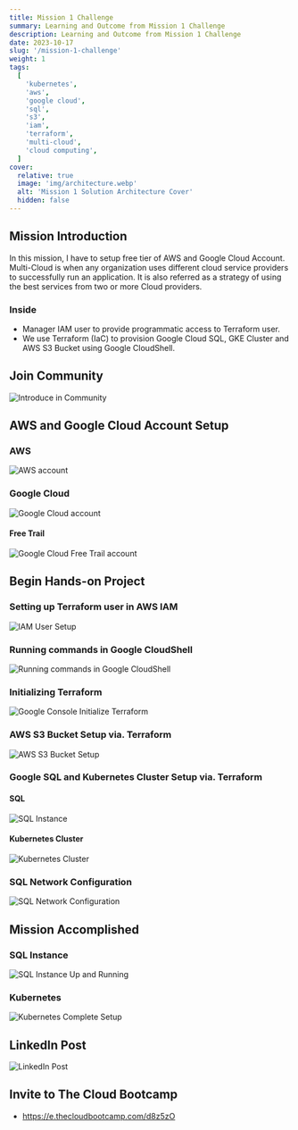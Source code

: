 ```yaml
---
title: Mission 1 Challenge
summary: Learning and Outcome from Mission 1 Challenge
description: Learning and Outcome from Mission 1 Challenge
date: 2023-10-17
slug: '/mission-1-challenge'
weight: 1
tags:
  [
    'kubernetes',
    'aws',
    'google cloud',
    'sql',
    's3',
    'iam',
    'terraform',
    'multi-cloud',
    'cloud computing',
  ]
cover:
  relative: true
  image: 'img/architecture.webp'
  alt: 'Mission 1 Solution Architecture Cover'
  hidden: false
---
```


## Mission Introduction

In this mission, I have to setup free tier of AWS and Google Cloud Account. Multi-Cloud is when any organization uses different cloud service providers to successfully run an application. It is also referred as a strategy of using the best services from two or more Cloud providers.

### Inside

- Manager IAM user to provide programmatic access to Terraform user.
- We use Terraform (IaC) to provision Google Cloud SQL, GKE Cluster and AWS S3 Bucket using Google CloudShell.

## Join Community

![Introduce in Community](img/introduce.webp)

## AWS and Google Cloud Account Setup

### AWS

![AWS account](img/aws-account.webp)

### Google Cloud

![Google Cloud account](img/google-cloud-account.webp)

#### Free Trail

![Google Cloud Free Trail account](img/google-cloud-account-console.webp)

## Begin Hands-on Project

### Setting up Terraform user in AWS IAM

![IAM User Setup](img/iam-user.webp)

### Running commands in Google CloudShell

![Running commands in Google CloudShell](img/google-cloudshell.webp)

### Initializing Terraform

![Google Console Initialize Terraform](img/terraform-init.webp)

### AWS S3 Bucket Setup via. Terraform

![AWS S3 Bucket Setup](img/s3-bucket.webp)

### Google SQL and Kubernetes Cluster Setup via. Terraform

#### SQL

![SQL Instance](img/sql-instance.webp)

#### Kubernetes Cluster

![Kubernetes Cluster](img/kubernetes-cluster.webp)

### SQL Network Configuration

![SQL Network Configuration](img/sql-network-configuration.webp)

## Mission Accomplished

### SQL Instance

![SQL Instance Up and Running](img/sql-complete-setup.webp)

### Kubernetes

![Kubernetes Complete Setup](img/kubernetes-complete-setup.webp)

## LinkedIn Post

![LinkedIn Post](img/linkedin-post.webp)

## Invite to The Cloud Bootcamp

- https://e.thecloudbootcamp.com/d8z5zO

